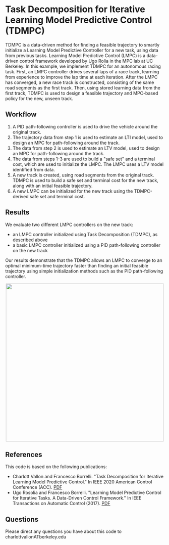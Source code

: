 # Task Decomposition for Iterative Learning Model Predictive Control (TDMPC)

TDMPC is a data-driven method for finding a feasible trajectory to smartly initialize a Learning Model Predictive Controller for a new task, using data from previous tasks. Learning Model Predictive Control (LMPC) is a data-driven control framework developed by Ugo Rolia in the MPC lab at UC Berkeley. In this example, we implement TDMPC for an autonomous racing task. First, an LMPC controller drives several laps of a race track, learning from experience to improve the lap time at each iteration. After the LMPC has converged, a new race track is constructed, consisting of the same road segments as the first track. Then, using stored learning data from the first track, TDMPC is used to design a feasible trajectory and MPC-based policy for the new, unseen track. 

## Workflow

1) A PID path-following controller is used to drive the vehicle around the original track.
2) The trajectory data from step 1 is used to estimate an LTI model, used to design an MPC for path-following around the track.
3) The data from step 2 is used to estimate an LTV model, used to design an MPC for path-following around the track.
4) The data from steps 1-3 are used to build a "safe set" and a terminal cost, which are used to initialize the LMPC. The LMPC uses a LTV model identified from data.
5) A new track is created, using road segments from the original track. TDMPC is used to build a safe set and terminal cost for the new track, along with an initial feasible trajectory.
6) A new LMPC can be initialized for the new track using the TDMPC-derived safe set and terminal cost. 

## Results
We evaluate two different LMPC controllers on the new track: 
   - an LMPC controller initialized using Task Decomposition (TDMPC), as described above
   - a basic LMPC controller initialized using a PID path-following controller on the new track
   
Our results demonstrate that the TDMPC allows an LMPC to converge to an optimal minimum-time trajectory faster than finding an initial feasible trajectory using simple initialization methods such as the PID path-following controller.

<p align="center">
<img src="https://github.com/urosolia/RacingLMPC/blob/master/src/ClosedLoop.gif" width="500" />
</p>

## References

This code is based on the following publications:

* Charlott Vallon and Francesco Borrelli. "Task Decomposition for Iterative Learning Model Predictive Control." In IEEE 2020 American Control Conference (ACC). [PDF](http://128.84.4.27/abs/1903.07003)
* Ugo Rosolia and Francesco Borrelli. "Learning Model Predictive Control for Iterative Tasks. A Data-Driven Control Framework." In IEEE Transactions on Automatic Control (2017). [PDF](https://ieeexplore.ieee.org/document/8039204/)

## Questions

Please direct any questions you have about this code to charlottvallonATberkeley.edu
